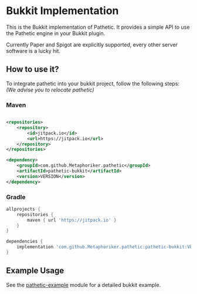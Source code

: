 # Bukkit Implementation
This is the Bukkit implementation of Pathetic. It provides a simple API to use the Pathetic engine in your Bukkit plugin.

Currently Paper and Spigot are explicitly supported, every other server software is a lucky hit.

## How to use it?
To integrate pathetic into your bukkit project, follow the following steps:
<br>
*(We advise you to relocate pathetic)*

<h3>Maven</h3>

```xml

<repositories>
    <repository>
        <id>jitpack.io</id>
        <url>https://jitpack.io</url>
    </repository>
</repositories>

<dependency>
    <groupId>com.github.Metaphoriker.pathetic</groupId>
    <artifactId>pathetic-bukkit</artifactId>
    <version>VERSION</version>
</dependency>
```

<h3>Gradle</h3>

```groovy
allprojects {
    repositories {
        maven { url 'https://jitpack.io' }
    }
}

dependencies {
    implementation 'com.github.Metaphoriker.pathetic:pathetic-bukkit:VERSION'
}
```

<h2>Example Usage</h2>

<p>See the <a href="https://github.com/Metaphoriker/pathetic/tree/trunk/pathetic-bukkit/pathetic-example">pathetic-example</a> module for a detailed bukkit example.</p>
